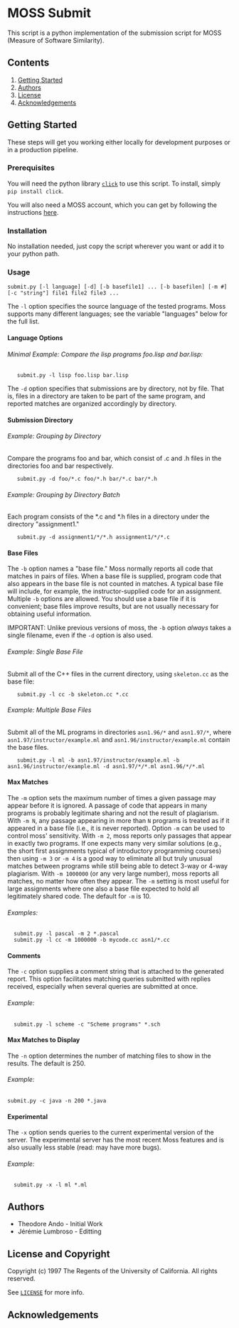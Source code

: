 # MOSS Submit

This script is a python implementation of the submission script for MOSS (Measure of Software Similarity).  

## Contents

1. [Getting Started](https://github.com/theodore-ando/moss-submit#getting-started)
2. [Authors](https://github.com/theodore-ando/moss-submit#authors)
3. [License](https://github.com/theodore-ando/moss-submit#license-and-copyright)
4. [Acknowledgements](https://github.com/theodore-ando/moss-submit#acknowledgements)

## Getting Started

These steps will get you working either locally for development purposes or in a production pipeline.

### Prerequisites

You will need the python library [`click`](http://click.pocoo.org/5/) to use this script.  To install, simply `pip install click`.

You will also need a MOSS account, which you can get by following the instructions [here](http://moss.stanford.edu). 

### Installation

No installation needed, just copy the script wherever you want or add it to your python path.

### Usage

```
submit.py [-l language] [-d] [-b basefile1] ... [-b basefilen] [-m #] [-c "string"] file1 file2 file3 ...
```

The `-l` option specifies the source language of the tested programs.
Moss supports many different languages; see the variable "languages" below for the
full list.

#### Language Options

###### Minimal Example: Compare the lisp programs foo.lisp and bar.lisp:
```
   submit.py -l lisp foo.lisp bar.lisp
```
The `-d` option specifies that submissions are by directory, not by file.
That is, files in a directory are taken to be part of the same program,
and reported matches are organized accordingly by directory.

#### Submission Directory

###### Example: Grouping by Directory
Compare the programs foo and bar, which consist of .c and .h 
files in the directories foo and bar respectively.
```
   submit.py -d foo/*.c foo/*.h bar/*.c bar/*.h
```
###### Example: Grouping by Directory Batch
Each program consists of the *.c and *.h files in a directory under
the directory "assignment1."
```
   submit.py -d assignment1/*/*.h assignment1/*/*.c
```

#### Base Files

The `-b` option names a "base file."  Moss normally reports all code
that matches in pairs of files.  When a base file is supplied,
program code that also appears in the base file is not counted in matches.
A typical base file will include, for example, the instructor-supplied
code for an assignment.  Multiple `-b` options are allowed.  You should
use a base file if it is convenient; base files improve results, but
are not usually necessary for obtaining useful information.

IMPORTANT: Unlike previous versions of moss, the `-b` option *always*
takes a single filename, even if the `-d` option is also used.

###### Example: Single Base File

 Submit all of the C++ files in the current directory, using `skeleton.cc`
 as the base file:
```
   submit.py -l cc -b skeleton.cc *.cc
```

###### Example: Multiple Base Files

 Submit all of the ML programs in directories `asn1.96/*` and `asn1.97/*`, where
 `asn1.97/instructor/example.ml` and `asn1.96/instructor/example.ml` contain the base files.
```
   submit.py -l ml -b asn1.97/instructor/example.ml -b asn1.96/instructor/example.ml -d asn1.97/*/*.ml asn1.96/*/*.ml
```

#### Max Matches

The `-m` option sets the maximum number of times a given passage may appear
before it is ignored.  A passage of code that appears in many programs
is probably legitimate sharing and not the result of plagiarism.  With `-m N`,
any passage appearing in more than `N` programs is treated as if it appeared in
a base file (i.e., it is never reported).  Option `-m` can be used to control
moss' sensitivity.  With `-m 2`, moss reports only passages that appear
in exactly two programs.  If one expects many very similar solutions
(e.g., the short first assignments typical of introductory programming
courses) then using `-m 3` or `-m 4` is a good way to eliminate all but
truly unusual matches between programs while still being able to detect
3-way or 4-way plagiarism.  With `-m 1000000` (or any very
large number), moss reports all matches, no matter how often they appear.
The `-m` setting is most useful for large assignments where one also a base file
expected to hold all legitimately shared code.  The default for `-m` is 10.

###### Examples:
```
  submit.py -l pascal -m 2 *.pascal
  submit.py -l cc -m 1000000 -b mycode.cc asn1/*.cc
```

#### Comments

The `-c` option supplies a comment string that is attached to the generated
report.  This option facilitates matching queries submitted with replies
received, especially when several queries are submitted at once.
###### Example:
```
  submit.py -l scheme -c "Scheme programs" *.sch
```

#### Max Matches to Display

The `-n` option determines the number of matching files to show in the results.
The default is 250.

###### Example:
```  
submit.py -c java -n 200 *.java
```

#### Experimental

The `-x` option sends queries to the current experimental version of the server.
The experimental server has the most recent Moss features and is also usually
less stable (read: may have more bugs).

###### Example:
```
  submit.py -x -l ml *.ml
```

## Authors

- Theodore Ando - Initial Work
- Jérémie Lumbroso - Editting

## License and Copyright

Copyright (c) 1997 The Regents of the University of California. All rights reserved.

See [`LICENSE`](./LICENSE) for more info.

## Acknowledgements